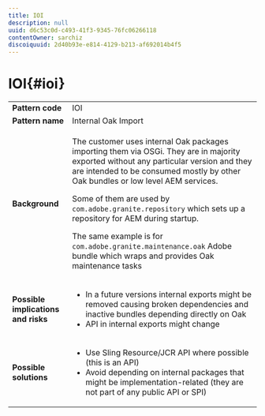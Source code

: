 ```yaml
---
title: IOI
description: null
uuid: d6c53c0d-c493-41f3-9345-76fc06266118
contentOwner: sarchiz
discoiquuid: 2d40b93e-e814-4129-b213-af692014b4f5
---
```


# IOI{#ioi}

<table>
 <tbody>
  <tr>
   <td><strong>Pattern code</strong></td>
   <td>IOI</td>
  </tr>
  <tr>
   <td><strong>Pattern name</strong></td>
   <td>Internal Oak Import</td>
  </tr>
  <tr>
   <td><strong>Background</strong></td>
   <td><p>The customer uses internal Oak packages importing them via OSGi. They are in majority exported without any particular version and they are intended to be consumed mostly by other Oak bundles or low level AEM services.</p> <p>Some of them are used by <code>com.adobe.granite.repository</code> which sets up a repository for AEM during startup.</p> <p>The same example is for <code>com.adobe.granite.maintenance.oak</code> Adobe bundle which wraps and provides Oak maintenance tasks</p> </td>
  </tr>
  <tr>
   <td><strong>Possible implications and risks</strong></td>
   <td>
    <ul>
     <li> In a future versions internal exports might be removed causing broken dependencies and inactive bundles depending directly on Oak<br /> </li>
     <li>API in internal exports might change</li>
    </ul> </td>
  </tr>
  <tr>
   <td><strong>Possible solutions</strong></td>
   <td>
    <ul>
     <li> Use Sling Resource/JCR API where possible (this is an API)<br /> </li>
     <li>Avoid depending on internal packages that might be implementation-related (they are not part of any public API or SPI)</li>
    </ul> </td>
  </tr>
 </tbody>
</table>


